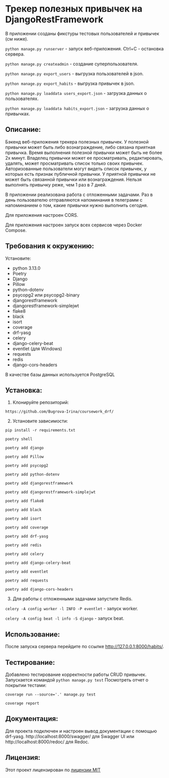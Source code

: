 # Трекер полезных привычек на DjangoRestFramework
В приложении созданы фикстуры тестовых пользователей и привычек (см ниже).

```python manage.py runserver``` - запуск веб-приложения. Ctrl+C - остановка сервера.

```python manage.py createadmin``` - создание суперпользователя.

```python manage.py export_users``` - выгрузка пользователей в json.

```python manage.py export_habits``` - выгрузка привычек в json.

```python manage.py loaddata users_export.json``` - загрузка данных о пользователях.

```python manage.py loaddata habits_export.json``` - загрузка данных о привычках.

## Описание:

Бэкенд веб-приложения трекера полезных привычек. У полезной привычки может быть либо
вознаграждение, либо связана приятная привычка. Время выполнения полезной привычки может 
быть не более 2х минут. Владелец привычки может ее просматривать, редактировать, удалять,
может просматривать список только своих привычек.
Авторизованные пользователи могут видеть список привычек, у которых есть признак публичной
привычки. У приятной привычки не может быть связанной привычки или вознаграждения. Нельзя 
выполнять привычку реже, чем 1 раз в 7 дней.

В приложении реализована работа с отложенными задачами. Раз в день пользователю отправляются
напоминания в телеграмм с напоминанием о том, какие привычки нужно выполнить сегодня.

Для приложения настроен CORS.

Для приложения настроен запуск всех сервисов через Docker Compose.

## Требования к окружению:

Установите:
 - python 3.13.0
 - Poetry
 - Django
 - Pillow
 - python-dotenv
 - psycopg2 или psycopg2-binary
 - djangorestframework
 - djangorestframework-simplejwt
 - flake8
 - black
 - isort
 - coverage
 - drf-yasg
 - celery
 - django-celery-beat
 - eventlet (для Windows)
 - requests
 - redis
 - django-cors-headers

В качестве базы данных используется PostgreSQL

## Установка:

1. Клонируйте репозиторий:
```
https://github.com/Bugrova-Irina/coursework_drf/
```
2. Установите зависимости:
```
pip install -r requirements.txt
```
```
poetry shell
```
```
poetry add django
```
```
poetry add Pillow
```
```
poetry add psycopg2
```
```
poetry add python-dotenv
```
```
poetry add djangorestframework
```
```
poetry add djangorestframework-simplejwt
```
```
poetry add flake8
```
```
poetry add black
```
```
poetry add isort
```
```
poetry add coverage
```
```
poetry add drf-yasg
```
```
poetry add redis
```
```
poetry add celery
```
```
poetry add django-celery-beat
```
```
poetry add eventlet
```
```
poetry add requests
```
```
poetry add django-cors-headers
```

3. Для работы с отложенными задачами запустите Redis.

```celery -A config worker -l INFO -P eventlet``` - запуск worker.

```celery -A config beat -l info -S django``` - запуск beat.

## Использование:

После запуска сервера перейдите по ссылке http://127.0.0.1:8000/habits/.

## Тестирование:

Добавлено тестирование корректности работы CRUD привычек.
Запускается командой ```python manage.py test```
Посмотреть отчет о покрытии тестами:
```
coverage run --source='.' manage.py test
```
```
coverage report
```

## Документация:

Для проекта подключен и настроен вывод документации с помощью drf-yasg.
http://localhost:8000/swagger/
 для Swagger UI или 
http://localhost:8000/redoc/
 для Redoc.

## Лицензия:

Этот проект лицензирован по [лицензии MIT](LICENSE)